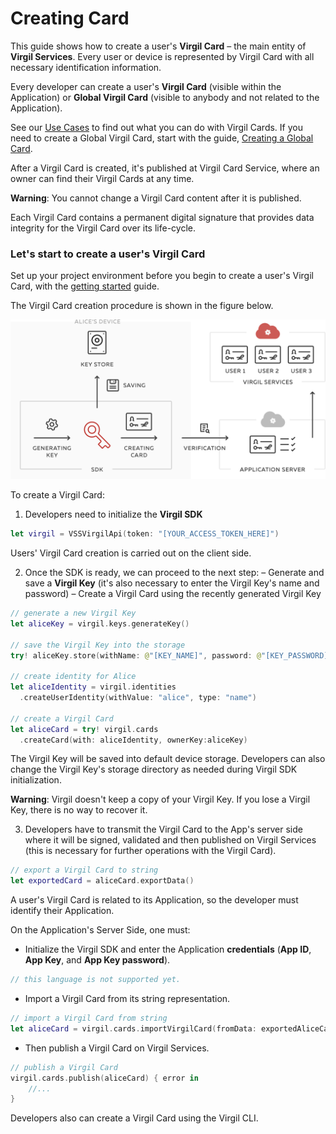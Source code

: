 # Creating Card

This guide shows how to create a user's **Virgil Card** – the main entity of **Virgil Services**. Every user or device is represented by Virgil Card with all necessary identification information.

Every developer can create a user's **Virgil Card** (visible within the Application) or **Global Virgil Card** (visible to anybody and not related to the Application).

See our [Use Cases](https://github.com/VirgilSecurity/virgil-sdk-x/tree/docs-review/docs/swift/get-started) to find out what you can do with Virgil Cards. If you need to create a Global Virgil Card, start with the guide, [Creating a Global Card](/docs/swift/guides/virgil-card/creating-global-card.md).

After a Virgil Card is created, it's published at Virgil Card Service, where an owner can find their Virgil Cards at any time.

**Warning**: You cannot change a Virgil Card content after it is published.

Each Virgil Card contains a  permanent digital signature that provides data integrity for the Virgil Card over its life-cycle.



### Let's start to create a user's Virgil Card

Set up your project environment before you begin to create a user's Virgil Card, with the [getting started](/docs/swift/guides/configuration/client.md) guide.


The Virgil Card creation procedure is shown in the figure below.

![Virgil Card Generation](/docs/swift/img/Card_introduct.png "Create Virgil Card")


To create a Virgil Card:

1. Developers need to initialize the **Virgil SDK**

```swift
let virgil = VSSVirgilApi(token: "[YOUR_ACCESS_TOKEN_HERE]")
```


Users' Virgil Card creation is carried out on the client side.

2. Once the SDK is ready, we can proceed to the next step:
  – Generate and save a **Virgil Key** (it's also necessary to enter the Virgil Key's name and password)
  – Create a Virgil Card using the recently generated Virgil Key


  ```swift
  // generate a new Virgil Key
  let aliceKey = virgil.keys.generateKey()

  // save the Virgil Key into the storage
  try! aliceKey.store(withName: @"[KEY_NAME]", password: @"[KEY_PASSWORD]")

  // create identity for Alice
  let aliceIdentity = virgil.identities
    .createUserIdentity(withValue: "alice", type: "name")

  // create a Virgil Card
  let aliceCard = try! virgil.cards
    .createCard(with: aliceIdentity, ownerKey:aliceKey)
  ```

The Virgil Key will be saved into default device storage. Developers can also change the Virgil Key's storage directory as needed during Virgil SDK initialization.

**Warning**: Virgil doesn't keep a copy of your Virgil Key. If you lose a Virgil Key, there is no way to recover it.

3. Developers have to transmit the Virgil Card to the App's server side where it will be signed, validated and then published on Virgil Services (this is necessary for further operations with the Virgil Card).

```swift
// export a Virgil Card to string
let exportedCard = aliceCard.exportData()
```


A user's Virgil Card is related to its Application, so the developer must identify their Application.

On the Application's Server Side, one must:

 - Initialize the Virgil SDK and enter the Application **credentials** (**App ID**, **App Key**, and **App Key password**).

 ```swift
 // this language is not supported yet.
 ```

-  Import a Virgil Card from its string representation.

```swift
// import a Virgil Card from string
let aliceCard = virgil.cards.importVirgilCard(fromData: exportedAliceCard)!
```

-  Then publish a Virgil Card on Virgil Services.

```swift
// publish a Virgil Card
virgil.cards.publish(aliceCard) { error in
	//...
}
```


Developers also can create a Virgil Card using the Virgil CLI.
